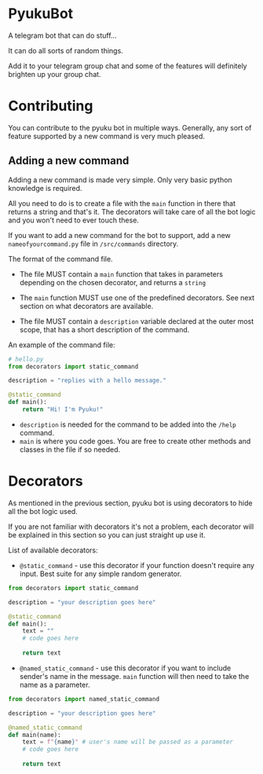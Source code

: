 # PyukuBot
A telegram bot that can do stuff...

It can do all sorts of random things. 

Add it to your telegram group chat and some of the features will definitely brighten up your group chat.

# Contributing
You can contribute to the pyuku bot in multiple ways. Generally, any sort of feature supported by a new command is very much pleased. 


## Adding a new command

Adding a new command is made very simple. Only very basic python knowledge is required.

All you need to do is to create a file with the `main` function in there that returns a string and that's it.
The decorators will take care of all the bot logic and you won't need to ever touch these.


If you want to add a new command for the bot to support, add a new `nameofyourcommand.py` file in `/src/commands` directory.

The format of the command file.

 - The file MUST contain a `main` function that takes in parameters depending on the chosen decorator, and returns a `string`
 
 - The `main` function MUST use one of the predefined decorators. See next section on what decorators are available.
 
 - The file MUST contain a `description` variable declared at the outer most scope, that has a short description of the command. 
 
An example of the command file:

```python
# hello.py
from decorators import static_command

description = "replies with a hello message."

@static_command
def main():
    return "Hi! I'm Pyuku!"

```
 
 - `description` is needed for the command to be added into the `/help` command.
 - `main` is where you code goes. You are free to create other methods and classes in the file if so needed.


# Decorators

As mentioned in the previous section, pyuku bot is using decorators to hide all the bot logic used.

If you are not familiar with decorators it's not a problem, each decorator will be explained in this section so you can just straight up use it.

List of available decorators:

 - `@static_command` - use this decorator if your function doesn't require any input. Best suite for any simple random generator.
 ```python
 from decorators import static_command
 
 description = "your description goes here"
 
 @static_command
 def main():
	 text = ""
	 # code goes here
	 
	 return text
 
 
 ```
 
 - `@named_static_command` - use this decorator if you want to include sender's name in the message. `main` function will then need to take the name as a parameter.
 ```python
 from decorators import named_static_command
 
 description = "your description goes here"
 
 @named_static_command
 def main(name):
	 text = f"{name}" # user's name will be passed as a parameter
	 # code goes here
	 
	 return text
 
 ```
